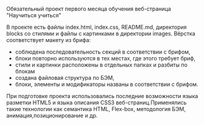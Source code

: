 Обязательный проект первого месяца обучения веб-страница "Научиться учиться"

В проекте есть файлы index.html, index.css, README.md, директория blocks со стилями и файлы с картинками в директории images.
Вёрстка соответствует макету из брифа: 
- соблюдена последовательность секций в соответствии с брифом,
- блоки повторно используются в тех местах, где этого требует бриф, 
- стили и картинки расположены в отдельных папках и разбиты по блокам
- создана файловая структура по БЭМ,
- блоки, элементы и модификаторы названы в соответствии с брифом.

При подготовке проекта использовались последние возможности языка разметки HTML5 и языка описания CSS3 веб-страниц.Применялись такие технологии как семантика HTML, Flex-box, методология БЭМ, анимация,позиционирование и др.

